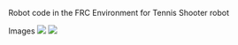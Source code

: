 Robot code in the FRC Environment for Tennis Shooter robot

Images
![](images/pic1)
![](images/pic2)
